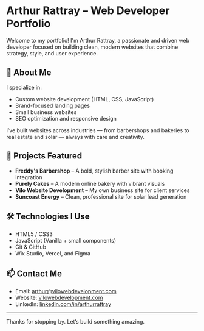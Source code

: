 # Arthur Rattray – Web Developer Portfolio

Welcome to my portfolio! I'm Arthur Rattray, a passionate and driven web developer focused on building clean, modern websites that combine strategy, style, and user experience.

## 💼 About Me

I specialize in:
- Custom website development (HTML, CSS, JavaScript)
- Brand-focused landing pages
- Small business websites
- SEO optimization and responsive design

I’ve built websites across industries — from barbershops and bakeries to real estate and solar — always with care and creativity.

## 🚀 Projects Featured

- **Freddy's Barbershop** – A bold, stylish barber site with booking integration
- **Purely Cakes** – A modern online bakery with vibrant visuals
- **Vilo Website Development** – My own business site for client services
- **Suncoast Energy** – Clean, professional site for solar lead generation

## 🛠 Technologies I Use

- HTML5 / CSS3
- JavaScript (Vanilla + small components)
- Git & GitHub
- Wix Studio, Vercel, and Figma

## 📫 Contact Me

- Email: [arthur@vilowebdevelopment.com](mailto:arthur@vilowebdevelopment.com)
- Website: [vilowebdevelopment.com](https://vilowebdevelopment.com)
- LinkedIn: [linkedin.com/in/arthurrattray](#)

---

Thanks for stopping by. Let’s build something amazing.
